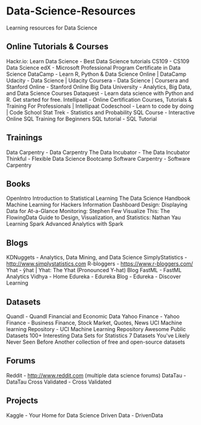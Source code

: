 # Data-Science-Resources
Learning resources for Data Science

## Online Tutorials & Courses
Hackr.io: Learn Data Science - Best Data Science tutorials
CS109 - CS109 Data Science
edX - Microsoft Professional Program Certificate in Data Science
DataCamp - Learn R, Python & Data Science Online | DataCamp
Udacity - Data Science | Udacity
Coursera - Data Science | Coursera and
Stanford Online - Stanford Online
Big Data University - Analytics, Big Data, and Data Science Courses
Dataquest - Learn data science with Python and R. Get started for free.
Intellipaat - Online Certification Courses, Tutorials & Training For Professionals | Intellipaat
Codeschool - Learn to code by doing | Code School
Stat Trek - Statistics and Probability
SQL Course - Interactive Online SQL Training for Beginners
SQL tutorial - SQL Tutorial

## Trainings
Data Carpentry - Data Carpentry
The Data Incubator - The Data Incubator
Thinkful - Flexible Data Science Bootcamp
Software Carpentry - Software Carpentry

## Books
OpenIntro
Introduction to Statistical Learning
The Data Science Handbook
Machine Learning for Hackers
Information Dashboard Design: Displaying Data for At-a-Glance Monitoring: Stephen Few
Visualize This: The FlowingData Guide to Design, Visualization, and Statistics: Nathan Yau
Learning Spark
Advanced Analytics with Spark

## Blogs
KDNuggets - Analytics, Data Mining, and Data Science
SimplyStatistics - http://www.simplystatistics.com
R-bloggers - https://www.r-bloggers.com/
Yhat - ŷhat | Yhat: The Yhat (Pronounced Y-hat) Blog
FastML - FastML
Analytics Vidhya - Home
Edureka - Edureka Blog - Edureka - Discover Learning


## Datasets
Quandl - Quandl Financial and Economic Data
Yahoo Finance - Yahoo Finance - Business Finance, Stock Market, Quotes, News
UCI Machine learning Repository - UCI Machine Learning Repository
Awesome Public Datasets
100+ Interesting Data Sets for Statistics
7 Datasets You've Likely Never Seen Before
Another collection of free and open-source datasets


## Forums
Reddit - http://www.reddit.com (multiple data science forums)
DataTau - DataTau
Cross Validated - Cross Validated

## Projects
Kaggle - Your Home for Data Science
Driven Data - DrivenData
